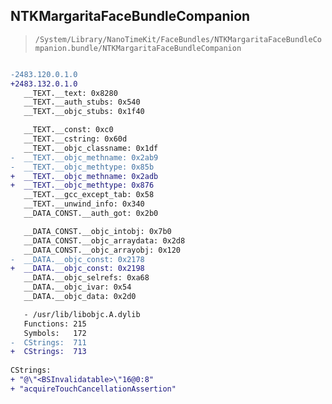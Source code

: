 ## NTKMargaritaFaceBundleCompanion

> `/System/Library/NanoTimeKit/FaceBundles/NTKMargaritaFaceBundleCompanion.bundle/NTKMargaritaFaceBundleCompanion`

```diff

-2483.120.0.1.0
+2483.132.0.1.0
   __TEXT.__text: 0x8280
   __TEXT.__auth_stubs: 0x540
   __TEXT.__objc_stubs: 0x1f40

   __TEXT.__const: 0xc0
   __TEXT.__cstring: 0x60d
   __TEXT.__objc_classname: 0x1df
-  __TEXT.__objc_methname: 0x2ab9
-  __TEXT.__objc_methtype: 0x85b
+  __TEXT.__objc_methname: 0x2adb
+  __TEXT.__objc_methtype: 0x876
   __TEXT.__gcc_except_tab: 0x58
   __TEXT.__unwind_info: 0x340
   __DATA_CONST.__auth_got: 0x2b0

   __DATA_CONST.__objc_intobj: 0x7b0
   __DATA_CONST.__objc_arraydata: 0x2d8
   __DATA_CONST.__objc_arrayobj: 0x120
-  __DATA.__objc_const: 0x2178
+  __DATA.__objc_const: 0x2198
   __DATA.__objc_selrefs: 0xa68
   __DATA.__objc_ivar: 0x54
   __DATA.__objc_data: 0x2d0

   - /usr/lib/libobjc.A.dylib
   Functions: 215
   Symbols:   172
-  CStrings:  711
+  CStrings:  713
 
CStrings:
+ "@\"<BSInvalidatable>\"16@0:8"
+ "acquireTouchCancellationAssertion"

```
